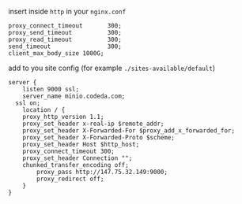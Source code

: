 insert inside `http` in your `nginx.conf`
```
proxy_connect_timeout       300;
proxy_send_timeout          300;
proxy_read_timeout          300;
send_timeout                300;
client_max_body_size 1000G;
```

add to you site config (for example `./sites-available/default`)
```
server {
    listen 9000 ssl;
    server_name minio.codeda.com;
  ssl on;
    location / {
    proxy_http_version 1.1;
    proxy_set_header x-real-ip $remote_addr;
    proxy_set_header X-Forwarded-For $proxy_add_x_forwarded_for;
    proxy_set_header X-Forwarded-Proto $scheme;
    proxy_set_header Host $http_host;
    proxy_connect_timeout 300;
    proxy_set_header Connection "";
    chunked_transfer_encoding off;
        proxy_pass http://147.75.32.149:9000;
        proxy_redirect off;
    }
}
```
